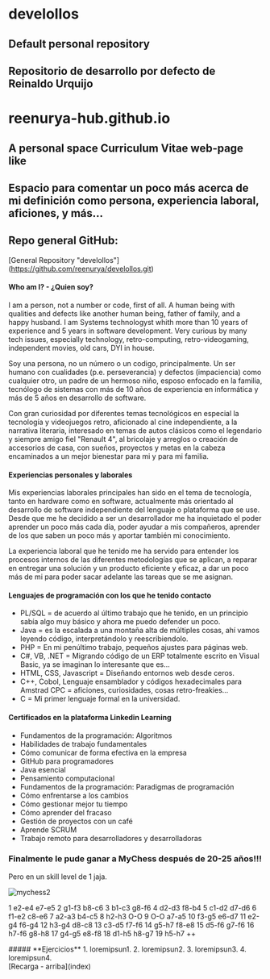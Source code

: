 # develollos
## Default personal repository
## Repositorio de desarrollo por defecto de Reinaldo Urquijo

# reenurya-hub.github.io
## A personal space Curriculum Vitae web-page like
## Espacio para comentar un poco más acerca de mi definición como persona, experiencia laboral, aficiones, y más... 

## Repo general GitHub:
[General Repository "develollos"] (https://github.com/reenurya/develollos.git) 

#### Who am I? - ¿Quien soy?
I am a person, not a number or code, first of all. A human being with qualities and defects like another human being, father of family, and a happy husband. I am Systems technologyst whith more than 10 years of experience and 5 years in software development. Very curious by many tech issues, especially technology, retro-computing, retro-videogaming, independent movies, old cars, DYI in house.

Soy una persona, no un número o un codigo, principalmente. Un ser humano con cualidades (p.e. perseverancia) y defectos (impaciencia) como cualquier otro,
un padre de un hermoso niño, esposo enfocado en la familia, tecnólogo de sistemas con más de 10 años de experiencia en informática
y más de 5 años en desarrollo de software.

Con gran curiosidad por diferentes temas tecnológicos en especial la tecnología y videojuegos retro, aficionado al cine 
independiente, a la narrativa literaria, interesado en temas de autos clásicos como el legendario y siempre amigo fiel "Renault 4", 
al bricolaje y arreglos o creación de accesorios de casa, con sueños, proyectos y metas en la cabeza 
encaminados a un mejor bienestar para mi y para mi familia.

#### Experiencias personales y laborales

Mis experiencias laborales principales han sido en el tema de tecnología, tanto en hardware como en software, actualmente más
orientado al desarrollo de software independiente del lenguaje o plataforma que se use. Desde que me he decidido a ser un 
desarrollador me ha inquietado el poder aprender un poco más cada día, poder ayudar a mis compañeros, aprender de los que saben
un poco más y aportar también mi conocimiento.

La experiencia laboral que he tenido me ha servido para entender los procesos internos de las diferentes metodologías que se aplican,
a reparar en entregar una solución y un producto eficiente y eficaz, a dar un poco más de mi para poder sacar adelante las tareas
que se me asignan.


#### Lenguajes de programación con los que he tenido contacto

* PL/SQL = de acuerdo al último trabajo que he tenido, en un principio sabía algo muy básico y ahora me puedo defender un poco.
* Java = es la escalada a una montaña alta de múltiples cosas, ahí vamos leyendo código, interpretándolo y reescribiendolo.
* PHP = En mi penúltimo trabajo, pequeños ajustes para páginas web.
* C#, VB, .NET = Migrando código de un ERP totalmente escrito en Visual Basic, ya se imaginan lo interesante que es...
* HTML, CSS, Javascript = Diseñando entornos web desde ceros.
* C++, Cobol, Lenguaje ensamblador y códigos hexadecimales para Amstrad CPC = aficiones, curiosidades, cosas retro-freakies...
* C = Mi primer lenguaje formal en la universidad.

#### Certificados en la plataforma Linkedin Learning
* Fundamentos de la programación: Algoritmos
* Habilidades de trabajo fundamentales
* Cómo comunicar de forma efectiva en la empresa
* GitHub para programadores
* Java esencial
* Pensamiento computacional
* Fundamentos de la programación: Paradigmas de programación
* Cómo enfrentarse a los cambios
* Cómo gestionar mejor tu tiempo
* Cómo aprender del fracaso
* Gestión de proyectos con un café
* Aprende SCRUM
* Trabajo remoto para desarrolladores y desarrolladoras


### Finalmente le pude ganar a MyChess después de 20-25 años!!!
Pero en un skill level de 1 jaja.

![mychess2](https://user-images.githubusercontent.com/5332593/118384831-1596e380-b5cf-11eb-9029-68ef6e1fb6cd.jpg)

1 e2-e4 e7-e5
2 g1-f3 b8-c6
3 b1-c3 g8-f6
4 d2-d3 f8-b4
5 c1-d2 d7-d6
6 f1-e2 c8-e6
7 a2-a3 b4-c5
8 h2-h3 O-O
9 O-O a7-a5
10 f3-g5 e6-d7
11 e2-g4 f6-g4
12 h3-g4 d8-c8
13 c3-d5 f7-f6
14 g5-h7 f8-e8
15 d5-f6 g7-f6
16 h7-f6 g8-h8
17 g4-g5 e8-f8
18 d1-h5 h8-g7
19 h5-h7 ++


<div class='Esto es un div puesto a proposito' markdown='1'>
##### **Ejercicios**
1. loremipsun1.
2. loremipsun2.
3. loremipsun3.
4. loremipsun4.
</div>
[Recarga - arriba](index)

